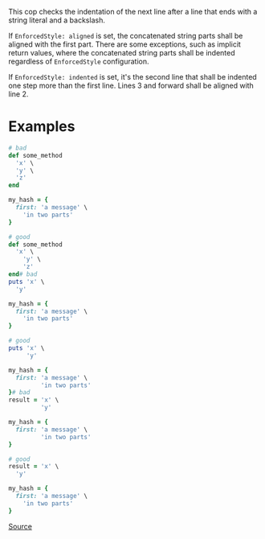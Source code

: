 
This cop checks the indentation of the next line after a line that ends with a string
literal and a backslash.

If `EnforcedStyle: aligned` is set, the concatenated string parts shall be aligned with the
first part. There are some exceptions, such as implicit return values, where the
concatenated string parts shall be indented regardless of `EnforcedStyle` configuration.

If `EnforcedStyle: indented` is set, it's the second line that shall be indented one step
more than the first line. Lines 3 and forward shall be aligned with line 2.

# Examples

```ruby
# bad
def some_method
  'x' \
  'y' \
  'z'
end

my_hash = {
  first: 'a message' \
    'in two parts'
}

# good
def some_method
  'x' \
    'y' \
    'z'
end# bad
puts 'x' \
  'y'

my_hash = {
  first: 'a message' \
    'in two parts'
}

# good
puts 'x' \
     'y'

my_hash = {
  first: 'a message' \
         'in two parts'
}# bad
result = 'x' \
         'y'

my_hash = {
  first: 'a message' \
         'in two parts'
}

# good
result = 'x' \
  'y'

my_hash = {
  first: 'a message' \
    'in two parts'
}
```

[Source](http://www.rubydoc.info/gems/rubocop/RuboCop/Cop/Layout/LineEndStringConcatenationIndentation)